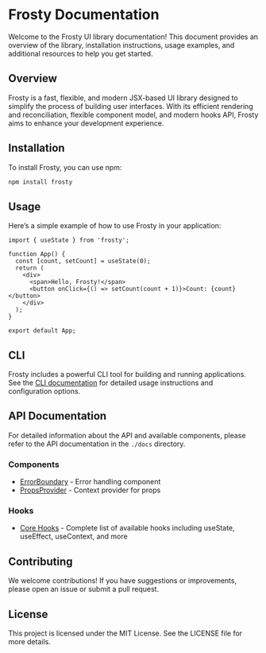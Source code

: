 # Frosty Documentation

Welcome to the Frosty UI library documentation! This document provides an overview of the library, installation instructions, usage examples, and additional resources to help you get started.

## Overview

Frosty is a fast, flexible, and modern JSX-based UI library designed to simplify the process of building user interfaces. With its efficient rendering and reconciliation, flexible component model, and modern hooks API, Frosty aims to enhance your development experience.

## Installation

To install Frosty, you can use npm:

```sh
npm install frosty
```

## Usage

Here’s a simple example of how to use Frosty in your application:

```tsx
import { useState } from 'frosty';

function App() {
  const [count, setCount] = useState(0);
  return (
    <div>
      <span>Hello, Frosty!</span>
      <button onClick={() => setCount(count + 1)}>Count: {count}</button>
    </div>
  );
}

export default App;
```

## CLI

Frosty includes a powerful CLI tool for building and running applications. See the [CLI documentation](./CLI.md) for detailed usage instructions and configuration options.

## API Documentation

For detailed information about the API and available components, please refer to the API documentation in the `./docs` directory.

### Components
- [ErrorBoundary](./components/ErrorBoundary.md) - Error handling component
- [PropsProvider](./components/PropsProvider.md) - Context provider for props

### Hooks
- [Core Hooks](./hooks/) - Complete list of available hooks including useState, useEffect, useContext, and more

## Contributing

We welcome contributions! If you have suggestions or improvements, please open an issue or submit a pull request.

## License

This project is licensed under the MIT License. See the LICENSE file for more details.
